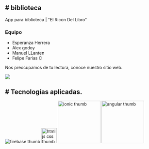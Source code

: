 <h2># biblioteca</h2>
App para biblioteca | "El Ricon Del Libro"

<h3>Equipo</h3>
<ul>
	<li>Esperanza Herrera</li>
	<li>Alex godoy</li>
	<li>Manuel LLanten</li>
	<li>Felipe Farías C</li>
</ul>

<p>Nos preocupamos de tu lectura, conoce nuestro sitio web.</p>
<img src="https://firebasestorage.googleapis.com/v0/b/epe-3-y-4-biblioteca.appspot.com/o/foto.jpg?alt=media&token=f577438e-2449-4ee7-928b-242d8d3c0e34">  

<h2># Tecnologías aplicadas.</h2>
<img src="https://firebasestorage.googleapis.com/v0/b/epe-3-y-4-biblioteca.appspot.com/o/lockup.png?alt=media&token=57facb1b-33c0-4789-8fcd-afba4239b393" alt="firebase thumb"> 

<img width="50px" src="https://firebasestorage.googleapis.com/v0/b/epe-3-y-4-biblioteca.appspot.com/o/html5-css3-js.png?alt=media&token=a100fd9a-c68b-4143-bf79-2f21a9cdd87f" alt="html js css thumb">  

<img width="140px" src="https://firebasestorage.googleapis.com/v0/b/epe-3-y-4-biblioteca.appspot.com/o/ionic.png?alt=media&token=f3cc2465-7c9f-4836-b0a1-4973787b4c00" alt="ionic thumb">  

<img width="140px" src="https://firebasestorage.googleapis.com/v0/b/epe-3-y-4-biblioteca.appspot.com/o/angular.png?alt=media&token=f08f95f5-1810-4747-bfcb-000ee9ccd3c5" alt="angular thumb">  
